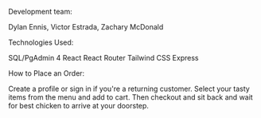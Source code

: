 Development team:

Dylan Ennis,
Victor Estrada,
Zachary McDonald





Technologies Used:

SQL/PgAdmin 4
React
React Router
Tailwind CSS
Express



How to Place an Order:

Create a profile or sign in if you're a returning customer. 
Select your tasty items from the menu and add to cart.
Then checkout and sit back and wait for best chicken to arrive at your doorstep.
